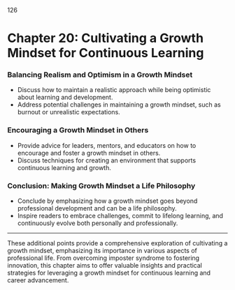 126


# **Chapter 20: Cultivating a Growth Mindset for Continuous Learning**



### **Balancing Realism and Optimism in a Growth Mindset**

- Discuss how to maintain a realistic approach while being optimistic about learning and development.
- Address potential challenges in maintaining a growth mindset, such as burnout or unrealistic 
expectations.

### **Encouraging a Growth Mindset in Others**

- Provide advice for leaders, mentors, and educators on how to encourage and foster a growth mindset 
in others.
- Discuss techniques for creating an environment that supports continuous learning and growth.

### **Conclusion: Making Growth Mindset a Life Philosophy**
- Conclude by emphasizing how a growth mindset goes beyond professional development and can be a 
life philosophy.
- Inspire readers to embrace challenges, commit to lifelong learning, and continuously evolve both 
personally and professionally.

---
These additional points provide a comprehensive exploration of cultivating a growth mindset, 
emphasizing its importance in various aspects of professional life. From overcoming imposter syndrome 
to fostering innovation, this chapter aims to offer valuable insights and practical strategies for leveraging 
a growth mindset for continuous learning and career advancement.
